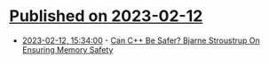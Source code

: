 # [Published on 2023-02-12](index.md)

* [2023-02-12, 15:34:00](https://developers.slashdot.org/story/23/02/11/178222/can-c-be-safer-bjarne-stroustrup-on-ensuring-memory-safety?utm_source=rss1.0mainlinkanon&utm_medium=feed) - [Can C++ Be Safer? Bjarne Stroustrup On Ensuring Memory Safety](https://developers.slashdot.org/story/23/02/11/178222/can-c-be-safer-bjarne-stroustrup-on-ensuring-memory-safety?utm_source=rss1.0mainlinkanon&utm_medium=feed)
